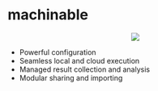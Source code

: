# machinable

<div align="center">
  <img src="https://www.tensorflow.org/images/tf_logo_social.png">
</div>

- Powerful configuration
- Seamless local and cloud execution
- Managed result collection and analysis
- Modular sharing and importing